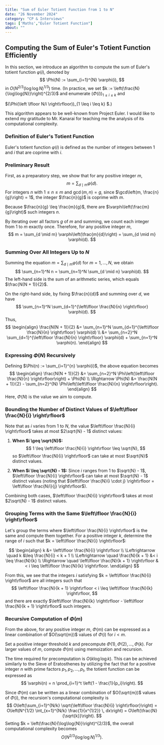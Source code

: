 ```yaml
---
title: "Sum of Euler Totient Function from 1 to N"
date: "26 November 2024"
category: "CP & Interviews"
tags: ['Maths',"Euler Totient Function"]
about: ""
---
```

## Computing the Sum of Euler's Totient Function Efficiently

In this section, we introduce an algorithm to compute the sum of Euler's totient function $\varphi(i)$, denoted by
$$
\Phi(N) := \sum_{i=1}^{N} \varphi(i),
$$
in $O\left(N^{2/3} (\log\log{N})^{1/3}\right)$ time. (In practice, we set $k := \left(\frac{N}{\log\log{N}}\right)^{2/3}$ 
and enumerate $(\Phi(i))_{1 \leq i \leq k}$ and 

$(\Phi(\left \lfloor N/i \right\rfloor))_{1 \leq i \leq k} $.)

This algorithm appears to be well-known from Project Euler. I would like to extend my gratitude to Mr. Kanarai for teaching me the analysis of its computational complexity.

### Definition of Euler's Totient Function

Euler's totient function $\varphi(i)$ is defined as the number of integers between $1$ and $i$ that are coprime with $i$. 

### Preliminary Result

First, as a preparatory step, we show that for any positive integer $m$, 
$$
m = \sum_{d \mid m} \varphi(d).
$$
For integers $n$ with $1 \leq n \leq m$ and $\gcd(m, n) = g$, since $\gcd\left(m, \frac{n}{g}\right) = 1$, the integer $\frac{n}{g}$ is coprime with $m$. 

Because $\frac{n}{g} \leq \frac{m}{g}$, there are $\varphi\left(\frac{m}{g}\right)$ such integers $n$.

By iterating over all factors $g$ of $m$ and summing, we count each integer from $1$ to $m$ exactly once. Therefore, for any positive integer $m$, 
$$
m = \sum_{d \mid m} \varphi\left(\frac{m}{d}\right) = \sum_{d \mid m} \varphi(d).
$$

### Summing Over All Integers Up to $N$

Summing the equation $m = \sum_{d \mid m} \varphi(d)$ for $m = 1, \ldots, N$, we obtain
$$
\sum_{n=1}^N n = \sum_{n=1}^N \sum_{d \mid n} \varphi(d).
$$
The left-hand side is the sum of an arithmetic series, which equals $\frac{N(N + 1)}{2}$.

On the right-hand side, by fixing $\frac{n}{d}$ and summing over $d$, we have
$$
\sum_{n=1}^N \sum_{d=1}^{\left\lfloor \frac{N}{n} \right\rfloor} \varphi(d).
$$
Thus,
$$
\begin{align}
\frac{N(N + 1)}{2} &= \sum_{n=1}^N \sum_{d=1}^{\left\lfloor \frac{N}{n} \right\rfloor} \varphi(d) \\
&= \sum_{n=2}^N \sum_{d=1}^{\left\lfloor \frac{N}{n} \right\rfloor} \varphi(d) + \sum_{n=1}^N \varphi(n).
\end{align}
$$

### Expressing $\Phi(N)$ Recursively

Defining $\Phi(n) := \sum_{i=1}^{n} \varphi(i)$, the above equation becomes
$$
\begin{align}
\frac{N(N + 1)}{2} &= \sum_{n=2}^N \Phi\left(\left\lfloor \frac{N}{n} \right\rfloor\right) + \Phi(N) \\
\Rightarrow \Phi(N) &= \frac{N(N + 1)}{2} - \sum_{n=2}^{N} \Phi\left(\left\lfloor \frac{N}{n} \right\rfloor\right).
\end{align}
$$
Here, $\Phi(N)$ is the value we aim to compute.

### Bounding the Number of Distinct Values of $\left\lfloor \frac{N}{i} \right\rfloor$

Note that as $i$ varies from $1$ to $N$, the value $\left\lfloor \frac{N}{i} \right\rfloor$ takes at most $2\sqrt{N} - 1$ distinct values:

1. **When $i \geq \sqrt{N}$:**
   $$
   1 \leq \left\lfloor \frac{N}{i} \right\rfloor \leq \sqrt{N},
   $$
   so $\left\lfloor \frac{N}{i} \right\rfloor$ can take at most $\sqrt{N}$ distinct values.

2. **When $i \leq \sqrt{N} - 1$:**
   Since $i$ ranges from $1$ to $\sqrt{N} - 1$, $\left\lfloor \frac{N}{i} \right\rfloor$ can take at most $\sqrt{N} - 1$ distinct values (noting that $\left\lfloor \frac{N}{i \cdot j} \right\rfloor = \left\lfloor \frac{N/i}{j} \right\rfloor$).

Combining both cases, $\left\lfloor \frac{N}{i} \right\rfloor$ takes at most $2\sqrt{N} - 1$ distinct values.

### Grouping Terms with the Same $\left\lfloor \frac{N}{i} \right\rfloor$

Let's group the terms where $\left\lfloor \frac{N}{i} \right\rfloor$ is the same and compute them together. For a positive integer $k$, determine the range of $i$ such that $k = \left\lfloor \frac{N}{i} \right\rfloor$:

$$
\begin{align}
k &= \left\lfloor \frac{N}{i} \right\rfloor \\
\Leftrightarrow \quad k &\leq \frac{N}{i} < k + 1 \\
\Leftrightarrow \quad \frac{N}{k + 1} &< i \leq \frac{N}{k} \\
\Rightarrow \quad \left\lfloor \frac{N}{k + 1} \right\rfloor &< i \leq \left\lfloor \frac{N}{k} \right\rfloor.
\end{align}
$$

From this, we see that the integers $i$ satisfying $k = \left\lfloor \frac{N}{i} \right\rfloor$ are all integers such that
$$
\left\lfloor \frac{N}{k + 1} \right\rfloor < i \leq \left\lfloor \frac{N}{k} \right\rfloor,
$$
and there are exactly $\left\lfloor \frac{N}{k} \right\rfloor - \left\lfloor \frac{N}{k + 1} \right\rfloor$ such integers.

### Recursive Computation of $\Phi(m)$

From the above, for any positive integer $m$, $\Phi(m)$ can be expressed as a linear combination of $O(\sqrt{m})$ values of $\Phi(i)$ for $i < m$.

Set a positive integer threshold $k$ and precompute $\Phi(1), \Phi(2), \ldots, \Phi(k)$. For larger values of $m$, compute $\Phi(m)$ using memoization and recursion.

The time required for precomputation is $O\left(k \log\log{k}\right)$. This can be achieved similarly to the Sieve of Eratosthenes by utilizing the fact that for a positive integer $n$ with prime factors $p_1, p_2, \ldots, p_t$, the totient function can be expressed as
$$
\varphi(n) = n \prod_{i=1}^t \left(1 - \frac{1}{p_i}\right).
$$

Since $\Phi(m)$ can be written as a linear combination of $O(\sqrt{m})$ values of $\Phi(i)$, the recursion's computational complexity is
$$
O\left(\sum_{i=1}^{N/k} \sqrt{\left\lfloor \frac{N}{i} \right\rfloor}\right) = O\left(N^{1/2} \int_{x=1}^{N/k} \frac{1}{x^{1/2}} \, dx\right) = O\left(\frac{N}{\sqrt{k}}\right).
$$
Setting $k = \left(\frac{N}{\log\log{N}}\right)^{2/3}$, the overall computational complexity becomes
$$
O\left(N^{2/3} (\log\log{N})^{1/3}\right).
$$